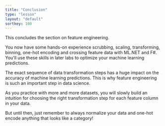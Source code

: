 ```yaml
---
title: "Conclusion"
type: "lesson"
layout: "default"
sortkey: 100
---
```


This concludes the section on feature engineering. 

You now have some hands-on experience scrubbing, scaling, transforming, binning, one-hot encoding and crossing feature data with ML.NET and F#. You'll use these skills in later labs to optimize your machine learning predictions.

The exact sequence of data transformation steps has a huge impact on the accuracy of machine learning predictions. This is why feature engineering is such an important step in data science.

As you practice with more and more datasets, you will slowly build an intuition for choosing the right transformation step for each feature column in your data.

But until then, just remember to always normalize your data and one-hot encode anything that looks like a category!